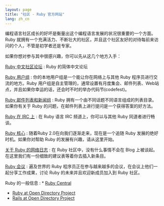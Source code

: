 ```yaml
---
layout: page
title: "社区 - Ruby 官方网站"
lang: zh_cn
---
```


编程语言社区成长的好坏是衡量出这个编程语言发展的状况很重要的一个方面。Ruby
就拥有一个充满活力、不断壮大的社区，并且这个社区友好的对待每前来访问的个人，不管是初学者还是专家。

如果你想对参与其中很感兴趣，你可以先从这几个地方入手：

[Ruby 中文社区论坛][1]
: Ruby 的简体中文论坛

[Ruby 用户组](user-groups/)
: 你的本地用户组是一个能让你在网络上与其他 Ruby 程序员进行交流的地方。Ruby
  用户组是自主管理的，通常设置有月度集会、邮件列表、Web站点，并且如果你幸运的话，还会时不时的举办代码节(codefest)。

[Ruby 邮件列表和新闻组](mailing-lists/)
: Ruby 拥有一个由不同话题不同语言组成的列表目录。如果你有关于 Ruby 的问题，在邮件列表上进行提问是一个获得答案的好方法。

[Ruby 在 IRC 上](irc://irc.freenode.net/ruby-lang)
: 在 Ruby 语言 IRC 频道上，你可以与其他 Ruby 同道者进行畅谈。

[Ruby 核心](ruby-core/)
: 随着Ruby 2.0在向我们逐渐走来，现在是一个追随 Ruby 发展的绝好时机。如果你对帮助 Ruby 的发展有兴趣，请从这里开始。

[关于 Ruby 的网络日志](weblogs/ "Weblog")
: 在 Ruby 社区中，没有什么事情不会在 Blog 上被谈起。在这里我们有一份细致的建议表等着你去插入新条目。

[Ruby 会议](conferences/)
: 遍及世界的 Ruby 程序员正在参与越来越多的会议，在会议上他们一起分享工作成果，讨论 Ruby 的未来并且欢迎新成员加入到 Ruby
  社区。

Ruby 的一般信息
: * [Ruby Central][3]
  * [Ruby at Open Directory Project][4]
  * [Rails at Open Directory Project][5]



[1]: http://www.ruby-lang.org.cn/forums/
[3]: http://www.rubycentral.org/
[4]: http://dmoz.org/Computers/Programming/Languages/Ruby/
[5]: http://dmoz.org/Computers/Programming/Languages/Ruby/Software/Rails/
